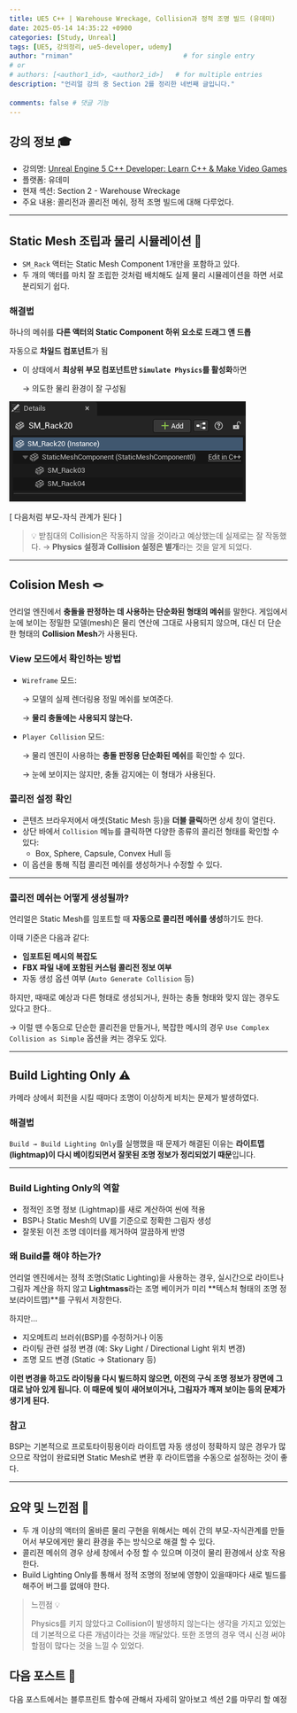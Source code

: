 ```yaml
---
title: UE5 C++ | Warehouse Wreckage, Collision과 정적 조명 빌드 (유데미)
date: 2025-05-14 14:35:22 +0900
categories: [Study, Unreal]
tags: [UE5, 강의정리, ue5-developer, udemy]
author: "rniman"                            # for single entry
# or
# authors: [<author1_id>, <author2_id>]   # for multiple entries
description: "언리얼 강의 중 Section 2를 정리한 네번째 글입니다."

comments: false # 댓글 기능
---
```


## 강의 정보 🎓
- 강의명: [Unreal Engine 5 C++ Developer: Learn C++ & Make Video Games](https://www.udemy.com/course/unrealcourse-korean/?couponCode=CP130525)
- 플랫폼: 유데미
- 현재 섹션: Section 2 - Warehouse Wreckage
- 주요 내용: 콜리전과 콜리전 메쉬, 정적 조명 빌드에 대해 다루었다.

---

## Static Mesh 조립과 물리 시뮬레이션 🧩

- `SM_Rack` 액터는 Static Mesh Component 1개만을 포함하고 있다.
- 두 개의 액터를 마치 잘 조립한 것처럼 배치해도 실제 물리 시뮬레이션을 하면 서로 분리되기 쉽다.

### 해결법

하나의 메쉬를 **다른 액터의 Static Component 하위 요소로 드래그 앤 드롭**

자동으로 **차일드 컴포넌트**가 됨

- 이 상태에서 **최상위 부모 컴포넌트만 `Simulate Physics`를 활성화**하면
    
    → 의도한 물리 환경이 잘 구성됨
    

![[ 다음처럼 부모-자식 관계가 된다 ]](assets/img/Detail_MeshComponents.png)

[ 다음처럼 부모-자식 관계가 된다 ]

> 💡 받침대의 Collision은 작동하지 않을 것이라고 예상했는데 실제로는 잘 작동했다. → **Physics 설정과 Collision 설정은 별개**라는 것을 알게 되었다.
> 

---

## Colision Mesh 🪢

언리얼 엔진에서 **충돌을 판정하는 데 사용하는 단순화된 형태의 메쉬**를 말한다. 게임에서 눈에 보이는 정밀한 모델(mesh)은 물리 연산에 그대로 사용되지 않으며, 대신 더 단순한 형태의 **Collision Mesh**가 사용된다.

### View 모드에서 확인하는 방법

- `Wireframe` 모드:
    
    → 모델의 실제 렌더링용 정밀 메쉬를 보여준다.
    
    → **물리 충돌에는 사용되지 않는다.**
    
- `Player Collision` 모드:
    
    → 물리 엔진이 사용하는 **충돌 판정용 단순화된 메쉬**를 확인할 수 있다.
    
    → 눈에 보이지는 않지만, 충돌 감지에는 이 형태가 사용된다.
    

### 콜리전 설정 확인

- 콘텐츠 브라우저에서 애셋(Static Mesh 등)을 **더블 클릭**하면 상세 창이 열린다.
- 상단 바에서 `Collision` 메뉴를 클릭하면 다양한 종류의 콜리전 형태를 확인할 수 있다:
    - Box, Sphere, Capsule, Convex Hull 등
- 이 옵션을 통해 직접 콜리전 메쉬를 생성하거나 수정할 수 있다.

---

### 콜리전 메쉬는 어떻게 생성될까?

언리얼은 Static Mesh를 임포트할 때 **자동으로 콜리전 메쉬를 생성**하기도 한다.

이때 기준은 다음과 같다:

- **임포트된 메시의 복잡도**
- **FBX 파일 내에 포함된 커스텀 콜리전 정보 여부**
- 자동 생성 옵션 여부 (`Auto Generate Collision` 등)

하지만, 때때로 예상과 다른 형태로 생성되거나, 원하는 충돌 형태와 맞지 않는 경우도 있다고 한다..

→ 이럴 땐 수동으로 단순한 콜리전을 만들거나, 복잡한 메시의 경우 `Use Complex Collision as Simple` 옵션을 켜는 경우도 있다.

---

## Build Lighting Only ⚠️

카메라 상에서 회전을 시킬 때마다 조명이 이상하게 비치는 문제가 발생하였다.

### 해결법

`Build → Build Lighting Only`를 실행했을 때 문제가 해결된 이유는 **라이트맵(lightmap)이 다시 베이킹되면서 잘못된 조명 정보가 정리되었기 때문**입니다.

---

### Build Lighting Only의 역할

- 정적인 조명 정보 (Lightmap)를 새로 계산하여 씬에 적용
- BSP나 Static Mesh의 UV를 기준으로 정확한 그림자 생성
- 잘못된 이전 조명 데이터를 제거하여 깔끔하게 반영

### 왜 Build를 해야 하는가?

언리얼 엔진에서는 정적 조명(Static Lighting)을 사용하는 경우, 실시간으로 라이트나 그림자 계산을 하지 않고 **Lightmass**라는 조명 베이커가 미리 **텍스처 형태의 조명 정보(라이트맵)**를 구워서 저장한다.

하지만…

- 지오메트리 브러쉬(BSP)를 수정하거나 이동
- 라이팅 관련 설정 변경 (예: Sky Light / Directional Light 위치 변경)
- 조명 모드 변경 (Static → Stationary 등)

**이런 변경을 하고도 라이팅을 다시 빌드하지 않으면, 이전의 구식 조명 정보가 장면에 그대로 남아 있게 됩니다. 이 때문에 빛이 새어보이거나, 그림자가 깨져 보이는 등의 문제가 생기게 된다.**

### 참고

BSP는 기본적으로 프로토타이핑용이라 라이트맵 자동 생성이 정확하지 않은 경우가 많으므로 작업이 완료되면 Static Mesh로 변환 후 라이트맵을 수동으로 설정하는 것이 좋다.

---

## 요약 및 느낀점 📝

- 두 개 이상의 액터의 올바른 물리 구현을 위해서는 메쉬 간의 부모-자식관계를 만들어서 부모에게만 물리 환경을 주는 방식으로 해결 할 수 있다.
- 콜리젼 메쉬의 경우 상세 창에서 수정 할 수 있으며 이것이 물리 환경에서 상호 작용한다.
- Build Lighting Only를 통해서 정적 조명의 정보에 영향이 있을때마다 새로 빌드를 해주어 버그를 없애야 한다.

> 느낀점 💡
> 
> 
> Physics를 키지 않았다고 Collision이 발생하지 않는다는 생각을 가지고 있었는데 기본적으로 다른 개념이라는 것을 깨달았다. 또한 조명의 경우 역시 신경 써야 할점이 많다는 것을 느낄 수 있었다.
> 

## 다음 포스트 🧭

다음 포스트에서는 블루프린트 함수에 관해서 자세히 알아보고 섹션 2를 마무리 할 예정
